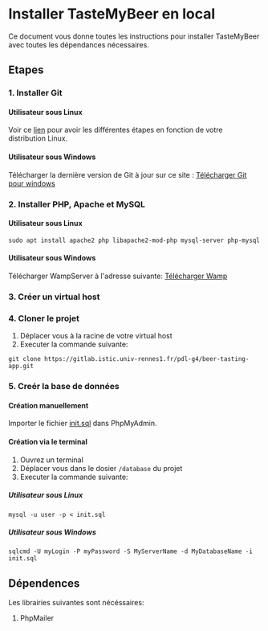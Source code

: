 # Installer TasteMyBeer en local

Ce document vous donne toutes les instructions pour installer TasteMyBeer avec toutes les dépendances nécessaires.

## Etapes

### 1. Installer Git

#### Utilisateur sous Linux

Voir ce [lien](http://git-scm.com/download/linux) pour avoir les différentes étapes en fonction de votre distribution Linux.

#### Utilisateur sous Windows

Télécharger la dernière version de Git à jour sur ce site : [Télécharger Git pour windows](http://git-scm.com/download/win)

### 2. Installer PHP, Apache et MySQL

#### Utilisateur sous Linux

```
sudo apt install apache2 php libapache2-mod-php mysql-server php-mysql
```

#### Utilisateur sous Windows

Télécharger WampServer à l'adresse suivante: [Télécharger Wamp](https://www.wampserver.com/)

### 3. Créer un virtual host

### 4. Cloner le projet

1. Déplacer vous à la racine de votre virtual host
2. Executer la commande suivante:

```
git clone https://gitlab.istic.univ-rennes1.fr/pdl-g4/beer-tasting-app.git
```

### 5. Creér la base de données

#### Création manuellement

Importer le fichier [init.sql]() dans PhpMyAdmin.

#### Création via le terminal

1. Ouvrez un terminal
2. Déplacer vous dans le dosier `/database` du projet
3. Executer la commande suivante:

##### Utilisateur sous Linux

```
mysql -u user -p < init.sql
```

##### Utilisateur sous Windows

```
sqlcmd -U myLogin -P myPassword -S MyServerName -d MyDatabaseName -i init.sql
```

## Dépendences

Les librairies suivantes sont nécéssaires:

1. PhpMailer
